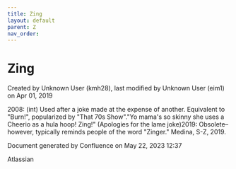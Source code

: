 ```yaml
---
title: Zing
layout: default
parent: Z
nav_order:
---
```


# Zing

Created by  Unknown User (kmh28), last modified by  Unknown User (eim1) on Apr 01, 2019

2008: (int) Used after a joke made at the expense of another. Equivalent to &quot;Burn!&quot;, popularized by &quot;That 70s Show&quot;.&quot;Yo mama's so skinny she uses a Cheerio as a hula hoop! Zing!&quot; (Apologies for the lame joke)2019: Obsolete–however, typically reminds people of the word &quot;Zinger.&quot; Medina, S-Z, 2019.

Document generated by Confluence on May 22, 2023 12:37

Atlassian
